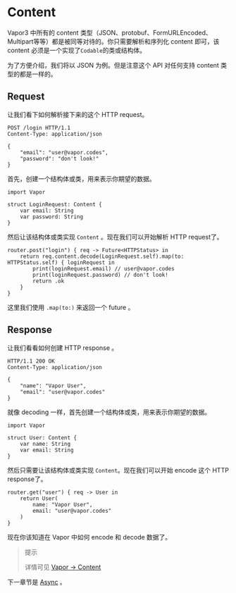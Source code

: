 # Content

Vapor3 中所有的 content 类型（JSON、protobuf、FormURLEncoded、Multipart等等）都是被同等对待的。你只需要解析和序列化 content 即可，该 content 必须是一个实现了```Codable```的类或结构体。

为了方便介绍，我们将以 JSON 为例。但是注意这个 API 对任何支持 content 类型的都是一样的。

## Request

让我们看下如何解析接下来的这个 HTTP request。

```
POST /login HTTP/1.1
Content-Type: application/json

{
    "email": "user@vapor.codes",
    "password": "don't look!"
}
```

首先，创建一个结构体或类，用来表示你期望的数据。

```
import Vapor

struct LoginRequest: Content {
    var email: String
    var password: String
}
```

然后让该结构体或类实现 ```Content``` 。现在我们可以开始解析 HTTP request了。

```
router.post("login") { req -> Future<HTTPStatus> in
    return req.content.decode(LoginRequest.self).map(to: HTTPStatus.self) { loginRequest in
        print(loginRequest.email) // user@vapor.codes
        print(loginRequest.password) // don't look!
        return .ok
    }
}
```

这里我们使用 ```.map(to:)``` 来返回一个 future 。

## Response

让我们看看如何创建 HTTP response 。

```
HTTP/1.1 200 OK
Content-Type: application/json

{
    "name": "Vapor User",
    "email": "user@vapor.codes"
}
```

就像 decoding 一样，首先创建一个结构体或类，用来表示你期望的数据。

```
import Vapor

struct User: Content {
    var name: String
    var email: String
}
```

然后只需要让该结构体或类实现 ```Content```。现在我们可以开始 encode 这个 HTTP response了。

```
router.get("user") { req -> User in
    return User(
        name: "Vapor User",
        email: "user@vapor.codes"
    )
}
```

现在你该知道在 Vapor 中如何 encode 和 decode 数据了。

> 提示
> 
> 详情可见 [Vapor → Content](../vapor/content.md)

下一章节是 [Async](async.md) 。
